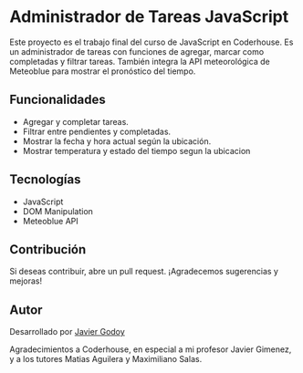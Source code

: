 # Administrador de Tareas JavaScript

Este proyecto es el trabajo final del curso de JavaScript en Coderhouse. 
Es un administrador de tareas con funciones de agregar, marcar como completadas y filtrar tareas. 
También integra la API meteorológica de Meteoblue para mostrar el pronóstico del tiempo.

## Funcionalidades

- Agregar y completar tareas.
- Filtrar entre pendientes y completadas.
- Mostrar la fecha y hora actual según la ubicación.
- Mostrar temperatura y estado del tiempo segun la ubicacion
  
## Tecnologías

- JavaScript
- DOM Manipulation
- Meteoblue API

## Contribución

Si deseas contribuir, abre un pull request. ¡Agradecemos sugerencias y mejoras!

## Autor

Desarrollado por [Javier Godoy](https://github.com/JavierGodoyf)

Agradecimientos a Coderhouse, en especial a mi profesor Javier Gimenez, y a los tutores Matias Aguilera y Maximiliano Salas.
